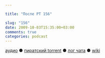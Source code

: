 ```yaml
---

title: "После РТ 156"

slug: "156"
date: 2009-10-03T15:35:00+03:00
comments: true
categories: podcast
---
```

[аудио](http://cdn.radio-t.com/rt156post.mp3) ● [пиратский torrent](http://pirates.radio-t.com/torrents/rt156post.mp3.torrent) ● [лог чата](http://chat.radio-t.com/logs/radio-t-156.html) ● [wiki](http://wiki.radio-t.com/%D0%9F%D0%BE%D1%81%D0%BB%D0%B5_%D0%A0%D0%A2_156)<audio src="http://cdn.radio-t.com/rt156post.mp3" preload="none">
